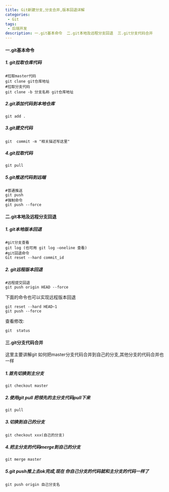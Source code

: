 ```yaml
---
title: Git新建分支,分支合并,版本回退详解
categories:
 - Git
tags:
 - 后端开发
description: 一.git基本命令  二.git本地及远程分支回退  三.git分支代码合并
---
```


#### 一.git基本命令

##### 1. git拉取仓库代码

```shell
#拉取master代码
git clone git仓库地址
#拉取分支代码
git clone -b 分支名称 git仓库地址
```

##### 2.git添加代码到本地仓库

```shell
git add .
```

##### 3.git提交代码

```shell
git  commit -m "相关描述写这里"
```

##### 4.git拉取代码

```shell
git pull
```

##### 5.git推送代码到远端

```shell
#普通推送
git push
#强制命令
git push --force
```

#### 二.git本地及远程分支回退

##### 1. git本地版本回退

```shell
#git分支查看
git log (也可用 git log –oneline 查看)
#git回退命令
Git reset --hard commit_id
```

##### 2. git远程版本回退

```shell
#远程提交回退
git push origin HEAD --force 
```

下面的命令也可以实现远程版本回退

```shell
git reset --hard HEAD~1
git push --force
```

查看修改:

```shell
git  status
```

#### 三.git分支代码合并

这里主要讲解git 如何把master分支代码合并到自己的分支,其他分支的代码合并也一样

##### 1.首先切换到主分支

```shell
git checkout master
```

##### 2.使用git pull 把领先的主分支代码pull下来

```shell
git pull
```

##### 3.切换到自己的分支

```shell
git checkout xxx(自己的分支)
```

##### 4.把主分支的代码merge到自己的分支

```shell
git merge master
```

##### 5.git push推上去ok完成,现在 你自己分支的代码就和主分支的代码一样了

```shell
git push origin 自己分支名
```